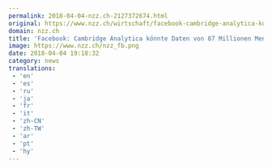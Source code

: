 ```yaml
---
permalink: 2018-04-04-nzz.ch-2127372674.html
original: https://www.nzz.ch/wirtschaft/facebook-cambridge-analytica-koennte-daten-von-87-millionen-menschen-missbraucht-haben-ld.1374393
domain: nzz.ch
title: 'Facebook: Cambridge Analytica könnte Daten von 87 Millionen Menschen missbraucht haben | NZZ'
image: https://www.nzz.ch/nzz_fb.png
date: 2018-04-04 19:18:32
category: news
translations: 
 - 'en'
 - 'es'
 - 'ru'
 - 'ja'
 - 'fr'
 - 'it'
 - 'zh-CN'
 - 'zh-TW'
 - 'ar'
 - 'pt'
 - 'hy'
---
```


